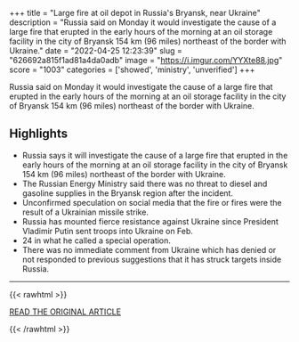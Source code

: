+++
title = "Large fire at oil depot in Russia's Bryansk, near Ukraine"
description = "Russia said on Monday it would investigate the cause of a large fire that erupted in the early hours of the morning at an oil storage facility in the city of Bryansk 154 km (96 miles) northeast of the border with Ukraine."
date = "2022-04-25 12:23:39"
slug = "626692a815f1ad81a4da0adb"
image = "https://i.imgur.com/YYXte88.jpg"
score = "1003"
categories = ['showed', 'ministry', 'unverified']
+++

Russia said on Monday it would investigate the cause of a large fire that erupted in the early hours of the morning at an oil storage facility in the city of Bryansk 154 km (96 miles) northeast of the border with Ukraine.

## Highlights

- Russia says it will investigate the cause of a large fire that erupted in the early hours of the morning at an oil storage facility in the city of Bryansk 154 km (96 miles) northeast of the border with Ukraine.
- The Russian Energy Ministry said there was no threat to diesel and gasoline supplies in the Bryansk region after the incident.
- Unconfirmed speculation on social media that the fire or fires were the result of a Ukrainian missile strike.
- Russia has mounted fierce resistance against Ukraine since President Vladimir Putin sent troops into Ukraine on Feb.
- 24 in what he called a special operation.
- There was no immediate comment from Ukraine which has denied or not responded to previous suggestions that it has struck targets inside Russia.

---

{{< rawhtml >}}
  <p class="article-category">
    <a target="_blank" href="https://www.reuters.com/world/europe/large-fire-oil-depot-russias-bryansk-near-ukraine-agencies-2022-04-25/">READ THE ORIGINAL ARTICLE</a>
  </p>
{{< /rawhtml >}}
